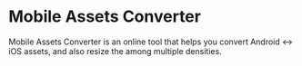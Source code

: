 # Mobile Assets Converter
Mobile Assets Converter is an online tool that helps you convert Android <-> iOS assets, and also resize the among multiple densities.
